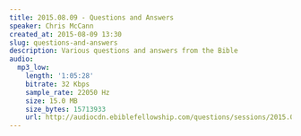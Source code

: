 ```yaml
---
title: 2015.08.09 - Questions and Answers
speaker: Chris McCann
created_at: 2015-08-09 13:30
slug: questions-and-answers
description: Various questions and answers from the Bible
audio:
  mp3_low:
    length: '1:05:28'
    bitrate: 32 Kbps
    sample_rate: 22050 Hz
    size: 15.0 MB
    size_bytes: 15713933
    url: http://audiocdn.ebiblefellowship.com/questions/sessions/2015.08.09_McCann_-_Questions_and_Answers.mp3
---
```

